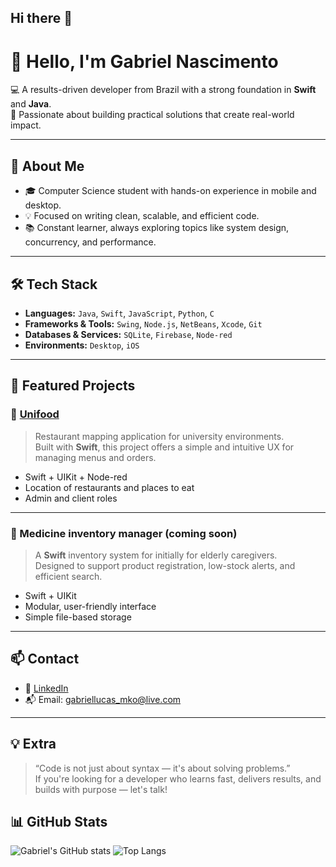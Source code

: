 ## Hi there 👋

<!--
**mrkeepout/mrkeepout** is a ✨ _special_ ✨ repository because its `README.md` (this file) appears on your GitHub profile.

Here are some ideas to get you started:

- 🔭 I’m currently working on ...
- 🌱 I’m currently learning ...
- 👯 I’m looking to collaborate on ...
- 🤔 I’m looking for help with ...
- 💬 Ask me about ...
- 📫 How to reach me: ...
- 😄 Pronouns: ...
- ⚡ Fun fact: ...
-->

# 👋 Hello, I'm Gabriel Nascimento

💻 A results-driven developer from Brazil with a strong foundation in **Swift** and **Java**.  
🚀 Passionate about building practical solutions that create real-world impact.

---

## 🌟 About Me

- 🎓 Computer Science student with hands-on experience in mobile and desktop.
- 💡 Focused on writing clean, scalable, and efficient code.
- 📚 Constant learner, always exploring topics like system design, concurrency, and performance.

---

## 🛠️ Tech Stack

- **Languages:** `Java`, `Swift`, `JavaScript`, `Python`, `C`
- **Frameworks & Tools:** `Swing`, `Node.js`, `NetBeans`, `Xcode`, `Git` 
- **Databases & Services:** `SQLite`, `Firebase`, `Node-red`
- **Environments:** `Desktop`, `iOS`

---

## 🚀 Featured Projects

### 🍔 [Unifood](https://github.com/mrkeepout/unifood)
> Restaurant mapping application for university environments.  
Built with **Swift**, this project offers a simple and intuitive UX for managing menus and orders.

- Swift + UIKit + Node-red
- Location of restaurants and places to eat
- Admin and client roles

---

### 💊 Medicine inventory manager (coming soon)
> A **Swift** inventory system for initially for elderly caregivers.  
Designed to support product registration, low-stock alerts, and efficient search.

- Swift + UIKit
- Modular, user-friendly interface
- Simple file-based storage

---

## 📫 Contact

- 💼 [LinkedIn](https://www.linkedin.com/in/g-nascimento-mko/)
- 📬 Email: gabriellucas_mko@live.com

---

## 💡 Extra

> “Code is not just about syntax — it's about solving problems.”  
If you're looking for a developer who learns fast, delivers results, and builds with purpose — let's talk!

<!-- Optionally: GitHub Stats -->

## 📊 GitHub Stats

![Gabriel's GitHub stats](https://github-readme-stats.vercel.app/api?username=mrkeepout&show_icons=true&theme=tokyonight)
![Top Langs](https://github-readme-stats.vercel.app/api/top-langs/?username=mrkeepout&&hide=VHDL&theme=tokyonight)

